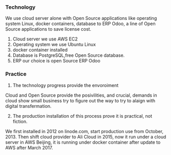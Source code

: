 ### Technology

We use cloud server alone with Open Source applications like operating system Linux, docker containers, database to ERP Odoo, a line of Open Source applications to save license cost.

1. Cloud server we use AWS EC2
2. Operating system we use Ubuntu Linux
3. docker container installed
4. Database is PostgreSQL,free Open Source database.
5. ERP our choice  is open Source ERP Odoo 

### Practice

1. The technology progress provide the envoroiment

Cloud and Open Source provide the posivilities, and  crucial, demands in cloud show small business try to figure out the way to try to alaign with digital transfermation. 

2. The production installation of this process prove it is practical, not fiction. 

We first installed in 2012 on linode.com, start production use from October, 2013. Then shift cloud provider to Ali Cloud in 2015, now it run under a cloud server in AWS Beijing, it is running under docker container after update to AWS after March 2017.
